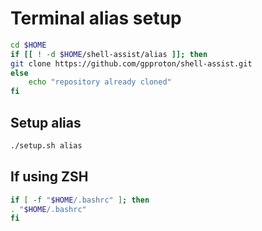 # Terminal alias setup

```bash
cd $HOME
if [[ ! -d $HOME/shell-assist/alias ]]; then
git clone https://github.com/gpproton/shell-assist.git
else
	echo "repository already cloned"
fi
```

## Setup alias
```bash
./setup.sh alias
```

## If using ZSH

```bash
if [ -f "$HOME/.bashrc" ]; then
. "$HOME/.bashrc"
fi
